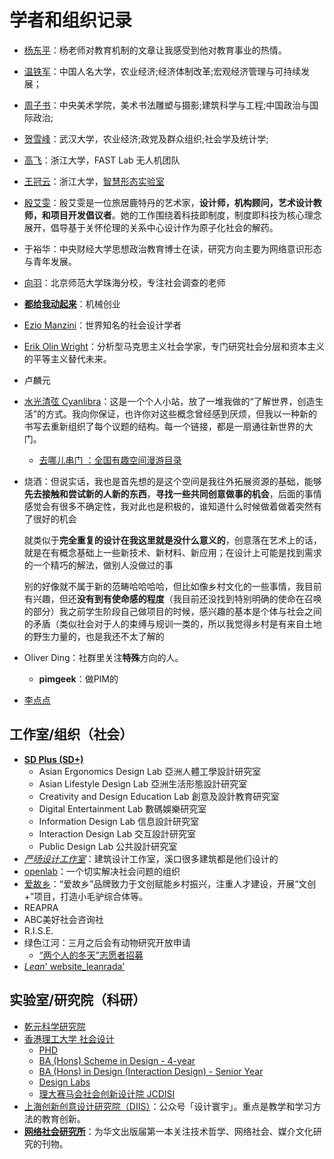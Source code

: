 # 学者和组织记录

- [杨东平](http://rdbk1.ynlib.cn:6251/qw?s0=4&s1=杨东平)：杨老师对教育机制的文章让我感受到他对教育事业的热情。

- [温铁军](https://kns.cnki.net/kcms2/author/detail?v=7P_nOixU6lUPgaPkiZNsGX3SC2wEjRGfFZP4p9Oy3AqmrszurHeyRToVTa7A7Wvg8Y_7ESCerGyEuf-24ESaBClPyuumxgKZnndCWR4lTS2V9m-gYARXWzBElYcqblF5&uniplatform=NZKPT&language=CHS)：中国人名大学，农业经济;经济体制改革;宏观经济管理与可持续发展；

- [周子书](https://kns.cnki.net/kcms2/author/detail?v=7P_nOixU6lVCNbmzvfq27o-5nSuO-B4aLYuRYMNy3QTDq6FrMWn4uLE2EpQYuBxBCT7GwzJBzjgKUrfF5P2Xhnuy1U5zfUobEdOKbA125U9c8VqNuiOYMBuH1AAVTFJD&uniplatform=NZKPT&language=CHS)：中央美术学院，美术书法雕塑与摄影;建筑科学与工程;中国政治与国际政治;

- [贺雪峰](https://kns.cnki.net/kcms2/author/detail?v=7P_nOixU6lXFI34kdjkoL2xwlYBptXHt-0BEFzwbJf1h2xvH_gJA_06TyLgWfCWhHE5QuBUarSCuOW2KWvmzJOPMAklddoHZJOCmjCxoykV_P81YtmSJBTZJcVQPtzc3&uniplatform=NZKPT&language=CHS)：武汉大学，农业经济;政党及群众组织;社会学及统计学;

- [高飞](http://zju-fast.com/fei-gao/)：浙江大学，FAST Lab 无人机团队

- [王冠云](https://design.zju.edu.cn/guanyunlab/members)：浙江大学，[智慧形态实验室](https://design.zju.edu.cn/guanyunlab/)

- [殷艾雯](https://medialab.timesmuseum.org/cn/people/yinaiwen)：殷艾雯是一位旅居鹿特丹的艺术家，**设计师，机构顾问，艺术设计教师，和项目开发倡议者**。她的工作围绕着科技即制度，制度即科技为核心理念展开，倡导基于关怀伦理的关系中心设计作为原子化社会的解药。

- 于裕华：中央财经大学思想政治教育博士在读，研究方向主要为网络意识形态与青年发展。

- [向羽](https://kns.cnki.net/kcms2/author/detail?v=_6cC4UgRj8RKeI_EG7N1Sk247fdLCD0fFhbDYLFp5-3F4aBgqdQaF21YEKYutZIrEqlDxEtb623-wsKDNqRY_OuQuh2fdKTUkFIlTnXvj4fioMZ8kfrFEQ==&uniplatform=NZKPT&language=CHS)：北京师范大学珠海分校，专注社会调查的老师

- [**都给我动起来**](https://space.bilibili.com/485627232?spm_id_from=333.788.0.0)：机械创业

- [Ezio Manzini](https://en.wikipedia.org/wiki/Ezio_Manzini)：世界知名的社会设计学者

- [Erik Olin Wright](https://en.wikipedia.org/wiki/Erik_Olin_Wright)：分析型马克思主义社会学家，专门研究社会分层和资本主义的平等主义替代未来。

- 卢麟元

- [水光清弦 Cyanlibra](https://cyanlibra.notion.site/Cyanlibra-4609204221724f8f96b406e4ab1855e3)：这是一个个人小站，放了一堆我做的“了解世界，创造生活”的方式。我向你保证，也许你对这些概念曾经感到厌烦，但我以一种新的书写去重新组织了每个议题的结构。每一个链接，都是一扇通往新世界的大门。

  - [去哪儿串门 ：全国有趣空间漫游目录](https://cyanlibra.notion.site/b69055f077ef4124925a639c48ebbdf4?v=e195764eba604747b1d476da4311c803)

- 烧酒：但说实话，我也是首先想的是这个空间是我往外拓展资源的基础，能够**先去接触和尝试新的人新的东西**，**寻找一些共同创意做事的机会**，后面的事情感觉会有很多不确定性，我对此也是积极的，谁知道什么时候做着做着突然有了很好的机会

  就类似于**完全重复的设计在我这里就是没什么意义的**，创意落在艺术上的话，就是在有概念基础上一些新技术、新材料、新应用；在设计上可能是找到需求的一个精巧的解法，做别人没做过的事

  别的好像就不属于新的范畴哈哈哈哈，但比如像乡村文化的一些事情，我目前有兴趣，但还**没有到有使命感的程度**（我目前还没找到特别明确的使命在召唤的部分）我之前学生阶段自己做项目的时候，感兴趣的基本是个体与社会之间的矛盾（类似社会对于人的束缚与规训一类的，所以我觉得乡村是有来自土地的野生力量的，也是我还不太了解的
  
- Oliver Ding：社群里关注**特殊**方向的人。

  - **pimgeek**：做PIM的

- [李点点](./李点点.md)



## 工作室/组织（社会）

- [**SD Plus (SD+)** ](https://www.sdplus.hk/)
  - Asian Ergonomics Design Lab 亞洲人體工學設計研究室
  - Asian Lifestyle Design Lab 亞洲生活形態設計研究室
  - Creativity and Design Education Lab 創意及設計教育研究室
  - Digital Entertainment Lab 數碼娛樂研究室
  - Information Design Lab 信息設計研究室
  - Interaction Design Lab 交互設計研究室
  - Public Design Lab 公共設計研究室
- [*严旸设计工作室*](https://www.sh-yad.com/index/index/index.html)：建筑设计工作室，溪口很多建筑都是他们设计的
- [openlab](https://openlabsthlm.se/)：一个切实解决社会问题的组织
- [爱故乡](https://www.aiguxiang.com.cn/)：“爱故乡”品牌致力于文创赋能乡村振兴，注重人才建设，开展“文创+”项目，打造小毛驴综合体等。
- REAPRA
- ABC美好社会咨询社
- R.I.S.E.
- 绿色江河：三月之后会有动物研究开放申请
  - [“两个人的冬天”志愿者招募](https://mp.weixin.qq.com/s/m4DET37o1WRPQEj0_yCrhw)
- [*Lean*' website_leanrada'](https://leanrada.com/)



## 实验室/研究院（科研）

- [乾元科学研究院](https://www.career.zju.edu.cn/jyxt/sczp/zpztgl/ckZpgwList.zf?dwxxid=JG1224631)
- [香港理工大学 社会设计](https://www.polyu.edu.hk/sd/study/rpg/phd/)
  - [PHD](https://www.polyu.edu.hk/sd/study/rpg/phd/)
  - [BA (Hons) Scheme in Design - 4-year](https://www.polyu.edu.hk/sd/study/ug/scheme-in-design/)
  - [BA (Hons) in Design (Interaction Design) - Senior Year](https://www.polyu.edu.hk/sd/study/ug-sy/interaction-design/)
  - [Design Labs](https://www.polyu.edu.hk/sd/research/design-labs/)
  - [理大赛马会社会创新设计院 JCDISI](https://space.bilibili.com/1932539990?spm_id_from=333.337.search-card.all.click)
- [上海创新创意设计研究院（DIIS）](https://diis.org.cn/Cn)：公众号「设计寰宇」。重点是教学和学习方法的教育创新。
- [**网络社会研究所**](https://www.caa-ins.org/)：为华文出版届第一本关注技术哲学、网络社会、媒介文化研究的刊物。


